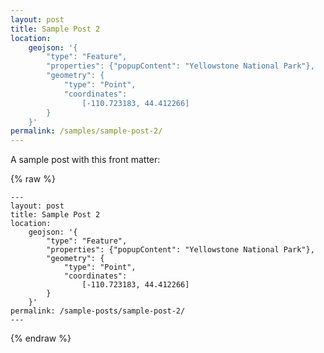 ```yaml
---
layout: post
title: Sample Post 2
location:
    geojson: '{
        "type": "Feature",
        "properties": {"popupContent": "Yellowstone National Park"},
        "geometry": {
            "type": "Point",
            "coordinates":
                [-110.723183, 44.412266]
        }
    }'
permalink: /samples/sample-post-2/
---
```


A sample post with this front matter:

{% raw %}
```
---
layout: post
title: Sample Post 2
location:
    geojson: '{
        "type": "Feature",
        "properties": {"popupContent": "Yellowstone National Park"},
        "geometry": {
            "type": "Point",
            "coordinates":
                [-110.723183, 44.412266]
        }
    }'
permalink: /sample-posts/sample-post-2/
---
```
{% endraw %}
